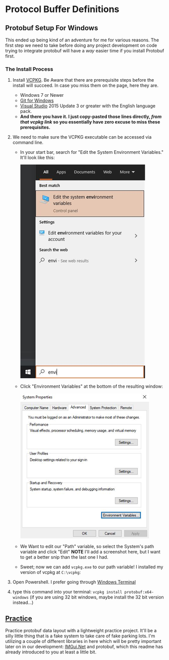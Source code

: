 # Protocol Buffer Definitions

## Protobuf Setup For Windows

This ended up being kind of an adventure for me for various reasons. The first step we need to take before doing any project development
on code trying to integrate protobuf will have a *way* easier time if you install Protobuf first. 

### The Install Process

1. Install [VCPKG](https://docs.microsoft.com/en-us/cpp/build/install-vcpkg?view=msvc-160&tabs=windows). Be Aware that there are prerequisite steps 
before the install will succeed. In case you miss them on the page, here they are.
   * Windows 7 or Newer
   * [Git for Windows](https://git-scm.com/downloads)
   * [Visual Studio](https://visualstudio.microsoft.com/) 2015 Update 3 or greater with the English language pack.
   * **And there you have it. I just copy-pasted those lines directly, _from that vcpkg link_ 
     so you essentially have zero excuse to miss these prerequisites.**
2. We need to make sure the VCPKG executable can be accessed via command line.
   * In your start bar, search for "Edit the System Environment Variables." It'll look like this:
     
     ![StartSearch](imgsrc/StartSearch.JPG)
   
   * Click "Environment Variables" at the bottom of the resulting window:
    
      ![SystemProperties](imgsrc/SystemProperties.JPG)
    
   * We Want to edit our "Path" variable, so select the System's path variable and click "Edit" **NOTE** I'll add a screenshot here, but I want to get a better snip than the last one I had.
    
   * Sweet; now we can add `vcpkg.exe` to our path variable! I installed my version of vcpkg at `C:\vcpkg`:
    
    

3. Open Powershell. I prefer going through [Windows Terminal](https://www.microsoft.com/en-us/p/windows-terminal/9n0dx20hk701?activetab=pivot:overviewtab)

4. type this command into your terminal: `vcpkg install protobuf:x64-windows` (if you are using 32 bit windows, maybe install the 32 bit version instead...)

## [Practice](https://github.com/PixelChaserB/IrrigationStation/tree/main/ProtoBuf/ProtoFiles/Practice)

Practice protobuf data layout with a lightweight practice project. It'll be a silly little thing that is a fake system
to take care of fake parking lots. I'm utilizing a couple of different libraries in here which will be pretty important later
on in our development: [IMGui.Net](https://github.com/mellinoe/ImGui.NET) and protobuf, which this readme has already introduced 
to you at least a little bit.
